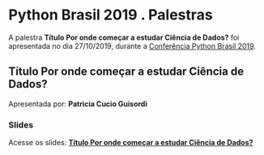 # Python Brasil 2019 . Palestras


A palestra **Título Por onde começar a estudar Ciência de Dados?** foi apresentada no dia 27/10/2019, durante a [Conferência Python Brasil 2019](http://2019.pythonbrasil.org.br).


## Título Por onde começar a estudar Ciência de Dados?
Apresentada por: **Patricia Cucio Guisordi**

### Slides
Acesse os slides: **[Título Por onde começar a estudar Ciência de Dados?](./)**





